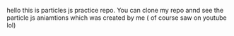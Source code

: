 hello this is particles js practice repo. You can clone my repo annd see the particle js aniamtions which was created by me ( of course saw on youtube lol) 
